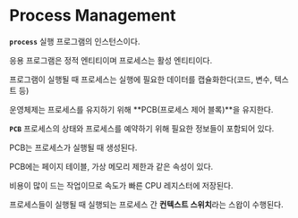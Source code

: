 # Process Management

**`process`** 실행 프로그램의 인스턴스이다.

응용 프로그램은 정적 엔티티이며 프로세스는 활성 엔티티이다.

프로그램이 실행될 때 프로세스는 실행에 필요한 데이터를 캡슐화한다(코드, 변수, 텍스트 등)

운영체제는 프로세스를 유지하기 위해 **PCB(프로세스 제어 블록)**을 유지한다.

**`PCB`** 프로세스의 상태와 프로세스를 예약하기 위해 필요한 정보들이 포함되어 있다.

PCB는 프로세스가 실행될 때 생성된다.

PCB에는 페이지 테이블, 가상 메모리 제한과 같은 속성이 있다.

비용이 많이 드는 작업이므로 속도가 빠른 CPU 레지스터에 저장된다.

프로세스들이 실행될 때 실행되는 프로세스 간 **컨텍스트 스위치**라는 스왑이 수행된다. 